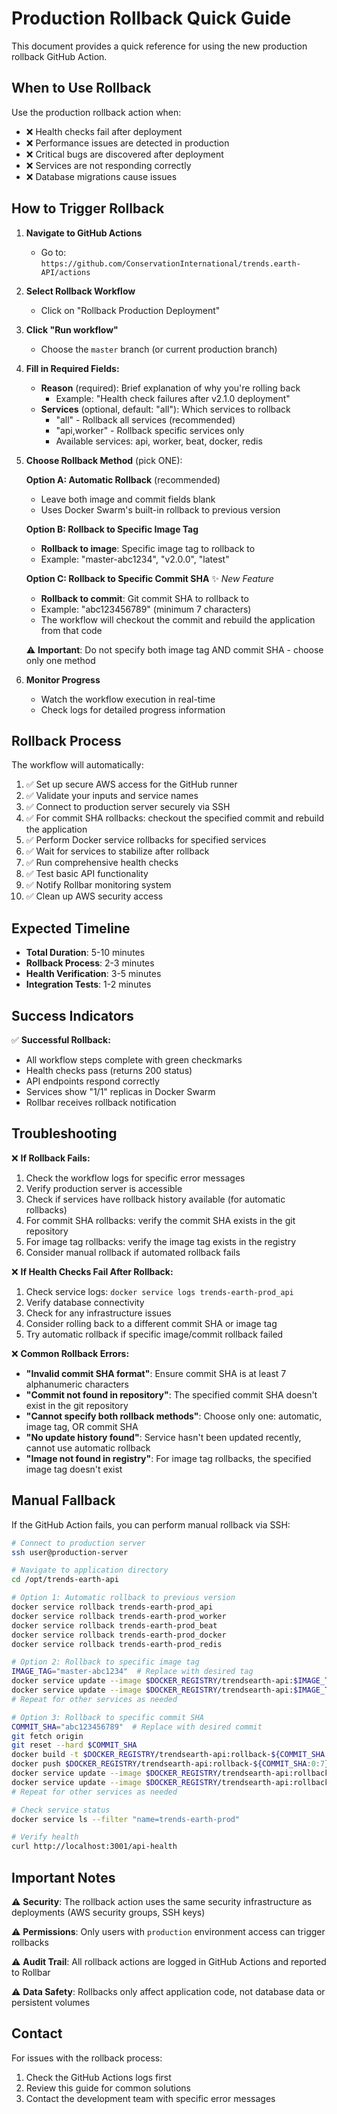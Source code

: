 # Production Rollback Quick Guide

This document provides a quick reference for using the new production rollback GitHub Action.

## When to Use Rollback

Use the production rollback action when:
- ❌ Health checks fail after deployment
- ❌ Performance issues are detected in production
- ❌ Critical bugs are discovered after deployment
- ❌ Services are not responding correctly
- ❌ Database migrations cause issues

## How to Trigger Rollback

1. **Navigate to GitHub Actions**
   - Go to: `https://github.com/ConservationInternational/trends.earth-API/actions`

2. **Select Rollback Workflow**
   - Click on "Rollback Production Deployment"

3. **Click "Run workflow"**
   - Choose the `master` branch (or current production branch)

4. **Fill in Required Fields:**
   - **Reason** (required): Brief explanation of why you're rolling back
     - Example: "Health check failures after v2.1.0 deployment"
   - **Services** (optional, default: "all"): Which services to rollback
     - "all" - Rollback all services (recommended)
     - "api,worker" - Rollback specific services only
     - Available services: api, worker, beat, docker, redis

5. **Choose Rollback Method** (pick ONE):
   
   **Option A: Automatic Rollback** (recommended)
   - Leave both image and commit fields blank
   - Uses Docker Swarm's built-in rollback to previous version
   
   **Option B: Rollback to Specific Image Tag**
   - **Rollback to image**: Specific image tag to rollback to
   - Example: "master-abc1234", "v2.0.0", "latest"
   
   **Option C: Rollback to Specific Commit SHA** ✨ *New Feature*
   - **Rollback to commit**: Git commit SHA to rollback to
   - Example: "abc123456789" (minimum 7 characters)
   - The workflow will checkout the commit and rebuild the application from that code
   
   ⚠️ **Important**: Do not specify both image tag AND commit SHA - choose only one method

6. **Monitor Progress**
   - Watch the workflow execution in real-time
   - Check logs for detailed progress information

## Rollback Process

The workflow will automatically:
1. ✅ Set up secure AWS access for the GitHub runner
2. ✅ Validate your inputs and service names
3. ✅ Connect to production server securely via SSH
4. ✅ For commit SHA rollbacks: checkout the specified commit and rebuild the application
5. ✅ Perform Docker service rollbacks for specified services
6. ✅ Wait for services to stabilize after rollback
7. ✅ Run comprehensive health checks
8. ✅ Test basic API functionality
9. ✅ Notify Rollbar monitoring system
10. ✅ Clean up AWS security access

## Expected Timeline

- **Total Duration**: 5-10 minutes
- **Rollback Process**: 2-3 minutes
- **Health Verification**: 3-5 minutes
- **Integration Tests**: 1-2 minutes

## Success Indicators

✅ **Successful Rollback:**
- All workflow steps complete with green checkmarks
- Health checks pass (returns 200 status)
- API endpoints respond correctly
- Services show "1/1" replicas in Docker Swarm
- Rollbar receives rollback notification

## Troubleshooting

❌ **If Rollback Fails:**
1. Check the workflow logs for specific error messages
2. Verify production server is accessible
3. Check if services have rollback history available (for automatic rollbacks)
4. For commit SHA rollbacks: verify the commit SHA exists in the git repository
5. For image tag rollbacks: verify the image tag exists in the registry
6. Consider manual rollback if automated rollback fails

❌ **If Health Checks Fail After Rollback:**
1. Check service logs: `docker service logs trends-earth-prod_api`
2. Verify database connectivity
3. Check for any infrastructure issues
4. Consider rolling back to a different commit SHA or image tag
5. Try automatic rollback if specific image/commit rollback failed

❌ **Common Rollback Errors:**
- **"Invalid commit SHA format"**: Ensure commit SHA is at least 7 alphanumeric characters
- **"Commit not found in repository"**: The specified commit SHA doesn't exist in the git repository
- **"Cannot specify both rollback methods"**: Choose only one: automatic, image tag, OR commit SHA
- **"No update history found"**: Service hasn't been updated recently, cannot use automatic rollback
- **"Image not found in registry"**: For image tag rollbacks, the specified image tag doesn't exist

## Manual Fallback

If the GitHub Action fails, you can perform manual rollback via SSH:

```bash
# Connect to production server
ssh user@production-server

# Navigate to application directory
cd /opt/trends-earth-api

# Option 1: Automatic rollback to previous version
docker service rollback trends-earth-prod_api
docker service rollback trends-earth-prod_worker
docker service rollback trends-earth-prod_beat
docker service rollback trends-earth-prod_docker
docker service rollback trends-earth-prod_redis

# Option 2: Rollback to specific image tag
IMAGE_TAG="master-abc1234"  # Replace with desired tag
docker service update --image $DOCKER_REGISTRY/trendsearth-api:$IMAGE_TAG trends-earth-prod_api
docker service update --image $DOCKER_REGISTRY/trendsearth-api:$IMAGE_TAG trends-earth-prod_worker
# Repeat for other services as needed

# Option 3: Rollback to specific commit SHA
COMMIT_SHA="abc123456789"  # Replace with desired commit
git fetch origin
git reset --hard $COMMIT_SHA
docker build -t $DOCKER_REGISTRY/trendsearth-api:rollback-${COMMIT_SHA:0:7} .
docker push $DOCKER_REGISTRY/trendsearth-api:rollback-${COMMIT_SHA:0:7}
docker service update --image $DOCKER_REGISTRY/trendsearth-api:rollback-${COMMIT_SHA:0:7} trends-earth-prod_api
docker service update --image $DOCKER_REGISTRY/trendsearth-api:rollback-${COMMIT_SHA:0:7} trends-earth-prod_worker
# Repeat for other services as needed

# Check service status
docker service ls --filter "name=trends-earth-prod"

# Verify health
curl http://localhost:3001/api-health
```

## Important Notes

⚠️ **Security**: The rollback action uses the same security infrastructure as deployments (AWS security groups, SSH keys)

⚠️ **Permissions**: Only users with `production` environment access can trigger rollbacks

⚠️ **Audit Trail**: All rollback actions are logged in GitHub Actions and reported to Rollbar

⚠️ **Data Safety**: Rollbacks only affect application code, not database data or persistent volumes

## Contact

For issues with the rollback process:
1. Check the GitHub Actions logs first
2. Review this guide for common solutions
3. Contact the development team with specific error messages